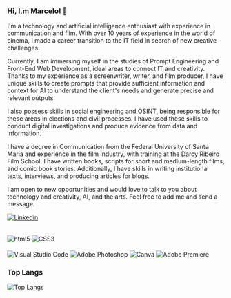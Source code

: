 ### Hi, I,m Marcelo! 👋 

I'm a technology and artificial intelligence enthusiast with experience in communication and film. With over 10 years of experience in the world of cinema, I made a career transition to the IT field in search of new creative challenges.

Currently, I am immersing myself in the studies of Prompt Engineering and Front-End Web Development, ideal areas to connect IT and creativity. Thanks to my experience as a screenwriter, writer, and film producer, I have unique skills to create prompts that provide sufficient information and context for AI to understand the client's needs and generate precise and relevant outputs.

I also possess skills in social engineering and OSINT, being responsible for these areas in elections and civil processes. I have used these skills to conduct digital investigations and produce evidence from data and information.

I have a degree in Communication from the Federal University of Santa Maria and experience in the film industry, with training at the Darcy Ribeiro Film School. I have written books, scripts for short and medium-length films, and comic book stories. Additionally, I have skills in writing institutional texts, interviews, and producing articles for blogs.

I am open to new opportunities and would love to talk to you about technology and creativity, AI, and the arts. Feel free to add me and send a message.

[![Linkedin](https://img.shields.io/badge/LinkedIn-0077B5?style=for-the-badge&logo=linkedin&logoColor=white)](https://www.linkedin.com/in/marcelo-engster/)
<div style="display: inline_block"><br/>
  <img align="center" alt="html5" src=https://img.shields.io/badge/HTML5-E34F26?style=for-the-badge&logo=html5&logoColor=white />
 <img align="center" alt="CSS3" src=https://img.shields.io/badge/CSS3-1572B6?style=for-the-badge&logo=css3&logoColor=white />
</div>
  
<div style="display: inline_block"><br/>
  <img align="center" alt="Visual Studio Code" src=https://img.shields.io/badge/Visual_Studio_Code-0078D4?style=for-the-badge&logo=visual%20studio%20code&logoColor=white />
 <img align="center" alt="Adobe Photoshop" src=https://img.shields.io/badge/Adobe%20Photoshop-31A8FF?style=for-the-badge&logo=Adobe%20Photoshop&logoColor=black />
<img align="center" alt="Canva" src=https://img.shields.io/badge/Canva-%2300C4CC.svg?&style=for-the-badge&logo=Canva&logoColor=white />
  <img align="center" alt="Adobe Premiere" src=https://aleen42.github.io/badges/src/premiere.svg />
</div>

### Top Langs
[![Top Langs](https://github-readme-stats.vercel.app/api/top-langs/?username=marceloengster)](https://github.com/marceloengster/github-readme-stats)

<!--
**marceloengster/marceloengster** is a ✨ _special_ ✨ repository because its `README.md` (this file) appears on your GitHub profile.

Here are some ideas to get you started:

- 🔭 I’m currently working on ...
- 🌱 I’m currently learning ...
- 👯 I’m looking to collaborate on ...
- 🤔 I’m looking for help with ...
- 💬 Ask me about ...
- 📫 How to reach me: ...
- 😄 Pronouns: ...
- ⚡ Fun fact: ...
-->
